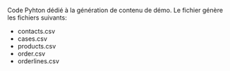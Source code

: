 Code Pyhton dédié à la génération de contenu de démo. Le fichier génère les fichiers suivants:
- contacts.csv
- cases.csv
- products.csv
- order.csv
- orderlines.csv
